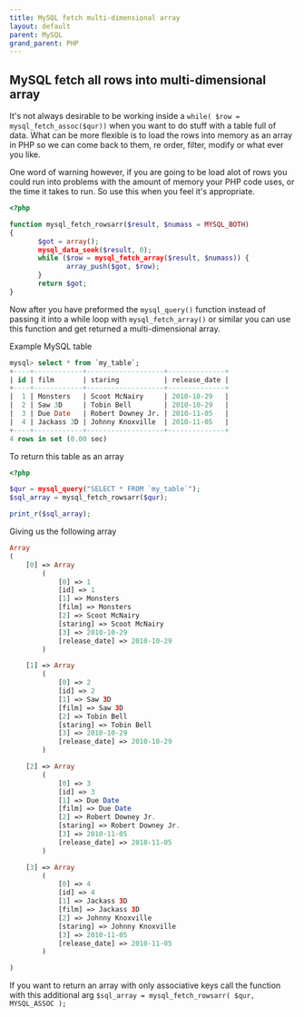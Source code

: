 ```yaml
---
title: MySQL fetch multi-dimensional array
layout: default
parent: MySQL
grand_parent: PHP
---
```


## MySQL fetch all rows into multi-dimensional array
 
It's not always desirable to be working inside a `while( $row = mysql_fetch_assoc($qur))` when you want to do stuff with a table full of data. What can be more flexible is to load the rows into memory as an array in PHP so we can come back to them, re order, filter, modify or what ever you like.

One word of warning however, if you are going to be load alot of rows you could run into problems with the amount of memory your PHP code uses, or the time it takes to run. So use this when you feel it's appropriate.

```php
<?php

function mysql_fetch_rowsarr($result, $numass = MYSQL_BOTH)
{
       $got = array();
       mysql_data_seek($result, 0);
       while ($row = mysql_fetch_array($result, $numass)) {
              array_push($got, $row);
       }
       return $got;
}
```

Now after you have preformed the `mysql_query()` function instead of passing it into a while loop with `mysql_fetch_array()` or similar you can use this function and get returned a multi-dimensional array.

Example MySQL table
```sql
mysql> select * from `my_table`;
+----+------------+-------------------+--------------+
| id | film       | staring           | release_date |
+----+------------+-------------------+--------------+
|  1 | Monsters   | Scoot McNairy     | 2010-10-29   |
|  2 | Saw 3D     | Tobin Bell        | 2010-10-29   |
|  3 | Due Date   | Robert Downey Jr. | 2010-11-05   |
|  4 | Jackass 3D | Johnny Knoxville  | 2010-11-05   |
+----+------------+-------------------+--------------+
4 rows in set (0.00 sec)
```

To return this table as an array
```php
<?php

$qur = mysql_query("SELECT * FROM `my_table`");
$sql_array = mysql_fetch_rowsarr($qur);

print_r($sql_array);
```

Giving us the following array
```php
Array
(
    [0] => Array
        (
            [0] => 1
            [id] => 1
            [1] => Monsters
            [film] => Monsters
            [2] => Scoot McNairy
            [staring] => Scoot McNairy
            [3] => 2010-10-29
            [release_date] => 2010-10-29
        )

    [1] => Array
        (
            [0] => 2
            [id] => 2
            [1] => Saw 3D
            [film] => Saw 3D
            [2] => Tobin Bell
            [staring] => Tobin Bell
            [3] => 2010-10-29
            [release_date] => 2010-10-29
        )

    [2] => Array
        (
            [0] => 3
            [id] => 3
            [1] => Due Date
            [film] => Due Date
            [2] => Robert Downey Jr.
            [staring] => Robert Downey Jr.
            [3] => 2010-11-05
            [release_date] => 2010-11-05
        )

    [3] => Array
        (
            [0] => 4
            [id] => 4
            [1] => Jackass 3D
            [film] => Jackass 3D
            [2] => Johnny Knoxville
            [staring] => Johnny Knoxville
            [3] => 2010-11-05
            [release_date] => 2010-11-05
        )

)
```

If you want to return an array with only associative keys call the function with this additional arg
`$sql_array = mysql_fetch_rowsarr( $qur, MYSQL_ASSOC );`
